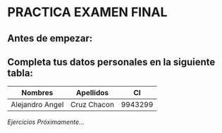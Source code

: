 # PRACTICA EXAMEN FINAL
## Antes de empezar:
Completa tus datos personales en la siguiente tabla:
-------------------------
| Nombres  | Apellidos  | CI   |
| -------- | ---------- | ---- |
| Alejandro Angel | Cruz Chacon | 9943299 |

*Ejercicios Próximamente...*